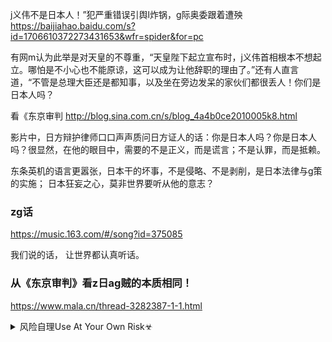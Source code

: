 j义伟不是日本人！”犯严重错误引舆l炸锅，g际奥委跟着遭殃
https://baijiahao.baidu.com/s?id=1706610372273431653&wfr=spider&for=pc

有网m认为此举是对天皇的不尊重，“天皇陛下起立宣布时，j义伟首相根本不想起立。哪怕是不小心也不能原谅，这可以成为让他辞职的理由了。”还有人直言道，“不管是总理大臣还是都知事，以及坐在旁边发呆的家伙们都很丢人！你们是日本人吗？

看《东京审判
http://blog.sina.com.cn/s/blog_4a4b0ce2010005k8.html

影片中，日方辩护律师口口声声质问日方证人的话：你是日本人吗？你是日本人吗？很显然，在他的眼目中，需要的不是正义，而是谎言；不是认罪，而是抵赖。

东条英机的语言更嚣张，日本干的坏事，不是侵略、不是剥削，是日本法律与g策的实施；
日本狂妄之心，莫非世界要听从他的意志？

### zg话
https://music.163.com/#/song?id=375085

我们说的话，
让世界都认真听话。

### 从《东京审判》看z日ag贼的本质相同！
https://www.mala.cn/thread-3282387-1-1.html

<details><summary>风险自理Use At Your Own Risk☣</summary>

1. 以爱g的名义害g

梅汝璈说，日本简直不象以前的日本了。
本来很有希望的mz，被军g主义糟蹋得不成样子。
日本jg主义不仅是zgrm的死敌，也是日本m族的死敌！

2. 颠倒爱g与卖g的关系

东京大审判是日本民族从古代走向现代的真正的转折点，是日本进化到法制国家、灭绝jg主义种族主义的跳板：
11个国家的法学专家，组成审判团，抛弃传统的法制体系，完全按照现代法学的流程，审判罪犯。

告诉了日本，什么是法制，法制有什么好处。

面对来自西方的法制文明，那位“日本前陆军中将”选择了接受。他诚实地指控了台上的罪犯。

而罪犯的辩护律师，坚持“法庭可以撒谎”、“自己民族必须维护自己民族的人”的古代观念，
居然质问那位中将：
“你是日本人吗？”
“你出卖同袍，你还是日本人吗”？

z日ag贼，就是这样颠倒黑白：
迎接文明、促进mz进步的，被污蔑为卖g或XX奸细
维护封建传统、坚持种族主义jg主义法法x斯主义，反而是爱g！

3、崇拜武力，崇拜“江山是谁打的”，不承认技术、专家，不承认真理

这批jg主义分子，认为“国际审判团”没有资格，因为它们没有武力，没有zf
有的只是专业知识
它们认为，只有美国的法院可以审判它们，因为它们是被美军打败的

你还是日本人吗？”
只有日本法x斯、jg主义、卖g贼，才会有这样的反问、质问，

真正的爱g者，是推动m族进步的
m族进步的起点，就是讲理、讲规则

</details>
